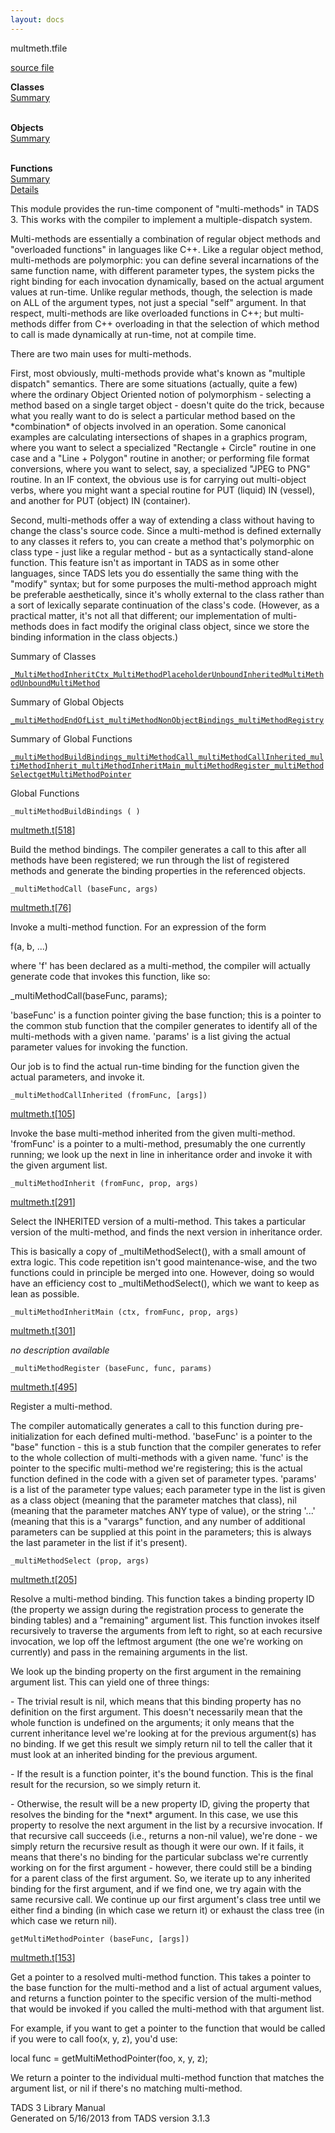 ```yaml
---
layout: docs
---
```

<span class="title">multmeth.t</span><span class="type">file</span>

[source file](../source/multmeth.t.html)

**Classes**  
[Summary](#_ClassSummary_)  
 

**Objects**  
[Summary](#_ObjectSummary_)  
 

**Functions**  
[Summary](#_FunctionSummary_)  
[Details](#_Functions_)

<div class="fdesc">

This module provides the run-time component of "multi-methods" in TADS
3. This works with the compiler to implement a multiple-dispatch system.

Multi-methods are essentially a combination of regular object methods
and "overloaded functions" in languages like C++. Like a regular object
method, multi-methods are polymorphic: you can define several
incarnations of the same function name, with different parameter types,
the system picks the right binding for each invocation dynamically,
based on the actual argument values at run-time. Unlike regular methods,
though, the selection is made on ALL of the argument types, not just a
special "self" argument. In that respect, multi-methods are like
overloaded functions in C++; but multi-methods differ from C++
overloading in that the selection of which method to call is made
dynamically at run-time, not at compile time.

There are two main uses for multi-methods.

First, most obviously, multi-methods provide what's known as "multiple
dispatch" semantics. There are some situations (actually, quite a few)
where the ordinary Object Oriented notion of polymorphism - selecting a
method based on a single target object - doesn't quite do the trick,
because what you really want to do is select a particular method based
on the \*combination\* of objects involved in an operation. Some
canonical examples are calculating intersections of shapes in a graphics
program, where you want to select a specialized "Rectangle + Circle"
routine in one case and a "Line + Polygon" routine in another; or
performing file format conversions, where you want to select, say, a
specialized "JPEG to PNG" routine. In an IF context, the obvious use is
for carrying out multi-object verbs, where you might want a special
routine for PUT (liquid) IN (vessel), and another for PUT (object) IN
(container).

Second, multi-methods offer a way of extending a class without having to
change the class's source code. Since a multi-method is defined
externally to any classes it refers to, you can create a method that's
polymorphic on class type - just like a regular method - but as a
syntactically stand-alone function. This feature isn't as important in
TADS as in some other languages, since TADS lets you do essentially the
same thing with the "modify" syntax; but for some purposes the
multi-method approach might be preferable aesthetically, since it's
wholly external to the class rather than a sort of lexically separate
continuation of the class's code. (However, as a practical matter, it's
not all that different; our implementation of multi-methods does in fact
modify the original class object, since we store the binding information
in the class objects.)

</div>

<span id="_ClassSummary_"></span>

<div class="mjhd">

<span class="hdln">Summary of Classes</span>  

</div>

[`_MultiMethodInheritCtx`](../object/_MultiMethodInheritCtx.html)[`_MultiMethodPlaceholder`](../object/_MultiMethodPlaceholder.html)[`UnboundInheritedMultiMethod`](../object/UnboundInheritedMultiMethod.html)[`UnboundMultiMethod`](../object/UnboundMultiMethod.html)
<span id="_ObjectSummary_"></span>

<div class="mjhd">

<span class="hdln">Summary of Global Objects</span>  

</div>

[`_multiMethodEndOfList`](../object/_multiMethodEndOfList.html)[`_multiMethodNonObjectBindings`](../object/_multiMethodNonObjectBindings.html)[`_multiMethodRegistry`](../object/_multiMethodRegistry.html)
<span id="FunctionSummary_"></span>

<div class="mjhd">

<span class="hdln">Summary of Global Functions</span>  

</div>

[`_multiMethodBuildBindings`](#_multiMethodBuildBindings)[`_multiMethodCall`](#_multiMethodCall)[`_multiMethodCallInherited`](#_multiMethodCallInherited)[`_multiMethodInherit`](#_multiMethodInherit)[`_multiMethodInheritMain`](#_multiMethodInheritMain)[`_multiMethodRegister`](#_multiMethodRegister)[`_multiMethodSelect`](#_multiMethodSelect)[`getMultiMethodPointer`](#getMultiMethodPointer)

<span id="_Functions_"></span>

<div class="mjhd">

<span class="hdln">Global Functions</span>  

</div>

<span id="_multiMethodBuildBindings"></span>

`_multiMethodBuildBindings ( )`

[multmeth.t](../file/multmeth.t.html)\[[518](../source/multmeth.t.html#518)\]

<div class="desc">

Build the method bindings. The compiler generates a call to this after
all methods have been registered; we run through the list of registered
methods and generate the binding properties in the referenced objects.

</div>

<span id="_multiMethodCall"></span>

`_multiMethodCall (baseFunc, args)`

[multmeth.t](../file/multmeth.t.html)\[[76](../source/multmeth.t.html#76)\]

<div class="desc">

Invoke a multi-method function. For an expression of the form

  
f(a, b, ...)

where 'f' has been declared as a multi-method, the compiler will
actually generate code that invokes this function, like so:

  
\_multiMethodCall(baseFunc, params);

'baseFunc' is a function pointer giving the base function; this is a
pointer to the common stub function that the compiler generates to
identify all of the multi-methods with a given name. 'params' is a list
giving the actual parameter values for invoking the function.

Our job is to find the actual run-time binding for the function given
the actual parameters, and invoke it.

</div>

<span id="_multiMethodCallInherited"></span>

`_multiMethodCallInherited (fromFunc, [args])`

[multmeth.t](../file/multmeth.t.html)\[[105](../source/multmeth.t.html#105)\]

<div class="desc">

Invoke the base multi-method inherited from the given multi-method.
'fromFunc' is a pointer to a multi-method, presumably the one currently
running; we look up the next in line in inheritance order and invoke it
with the given argument list.

</div>

<span id="_multiMethodInherit"></span>

`_multiMethodInherit (fromFunc, prop, args)`

[multmeth.t](../file/multmeth.t.html)\[[291](../source/multmeth.t.html#291)\]

<div class="desc">

Select the INHERITED version of a multi-method. This takes a particular
version of the multi-method, and finds the next version in inheritance
order.

This is basically a copy of \_multiMethodSelect(), with a small amount
of extra logic. This code repetition isn't good maintenance-wise, and
the two functions could in principle be merged into one. However, doing
so would have an efficiency cost to \_multiMethodSelect(), which we want
to keep as lean as possible.

</div>

<span id="_multiMethodInheritMain"></span>

`_multiMethodInheritMain (ctx, fromFunc, prop, args)`

[multmeth.t](../file/multmeth.t.html)\[[301](../source/multmeth.t.html#301)\]

<div class="desc">

*no description available*

</div>

<span id="_multiMethodRegister"></span>

`_multiMethodRegister (baseFunc, func, params)`

[multmeth.t](../file/multmeth.t.html)\[[495](../source/multmeth.t.html#495)\]

<div class="desc">

Register a multi-method.

The compiler automatically generates a call to this function during
pre-initialization for each defined multi-method. 'baseFunc' is a
pointer to the "base" function - this is a stub function that the
compiler generates to refer to the whole collection of multi-methods
with a given name. 'func' is the pointer to the specific multi-method
we're registering; this is the actual function defined in the code with
a given set of parameter types. 'params' is a list of the parameter type
values; each parameter type in the list is given as a class object
(meaning that the parameter matches that class), nil (meaning that the
parameter matches ANY type of value), or the string '...' (meaning that
this is a "varargs" function, and any number of additional parameters
can be supplied at this point in the parameters; this is always the last
parameter in the list if it's present).

</div>

<span id="_multiMethodSelect"></span>

`_multiMethodSelect (prop, args)`

[multmeth.t](../file/multmeth.t.html)\[[205](../source/multmeth.t.html#205)\]

<div class="desc">

Resolve a multi-method binding. This function takes a binding property
ID (the property we assign during the registration process to generate
the binding tables) and a "remaining" argument list. This function
invokes itself recursively to traverse the arguments from left to right,
so at each recursive invocation, we lop off the leftmost argument (the
one we're working on currently) and pass in the remaining arguments in
the list.

We look up the binding property on the first argument in the remaining
argument list. This can yield one of three things:

\- The trivial result is nil, which means that this binding property has
no definition on the first argument. This doesn't necessarily mean that
the whole function is undefined on the arguments; it only means that the
current inheritance level we're looking at for the previous argument(s)
has no binding. If we get this result we simply return nil to tell the
caller that it must look at an inherited binding for the previous
argument.

\- If the result is a function pointer, it's the bound function. This is
the final result for the recursion, so we simply return it.

\- Otherwise, the result will be a new property ID, giving the property
that resolves the binding for the \*next\* argument. In this case, we
use this property to resolve the next argument in the list by a
recursive invocation. If that recursive call succeeds (i.e., returns a
non-nil value), we're done - we simply return the recursive result as
though it were our own. If it fails, it means that there's no binding
for the particular subclass we're currently working on for the first
argument - however, there could still be a binding for a parent class of
the first argument. So, we iterate up to any inherited binding for the
first argument, and if we find one, we try again with the same recursive
call. We continue up our first argument's class tree until we either
find a binding (in which case we return it) or exhaust the class tree
(in which case we return nil).

</div>

<span id="getMultiMethodPointer"></span>

`getMultiMethodPointer (baseFunc, [args])`

[multmeth.t](../file/multmeth.t.html)\[[153](../source/multmeth.t.html#153)\]

<div class="desc">

Get a pointer to a resolved multi-method function. This takes a pointer
to the base function for the multi-method and a list of actual argument
values, and returns a function pointer to the specific version of the
multi-method that would be invoked if you called the multi-method with
that argument list.

For example, if you want to get a pointer to the function that would be
called if you were to call foo(x, y, z), you'd use:

  
local func = getMultiMethodPointer(foo, x, y, z);

We return a pointer to the individual multi-method function that matches
the argument list, or nil if there's no matching multi-method.

</div>

<div class="ftr">

TADS 3 Library Manual  
Generated on 5/16/2013 from TADS version 3.1.3

</div>
